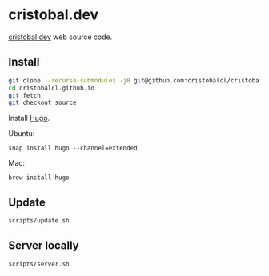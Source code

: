 # cristobal.dev
[cristobal.dev](http://cristobal.dev) web source code.

## Install

```bash
git clone --recurse-submodules -j8 git@github.com:cristobalcl/cristobalcl.github.io.git
cd cristobalcl.github.io
git fetch
git checkout source
```

Install [Hugo](https://gohugo.io/).

Ubuntu:

```
snap install hugo --channel=extended
```

Mac:

```
brew install hugo
```

## Update

```bash
scripts/update.sh
```

## Server locally

```bash
scripts/server.sh
```
